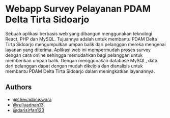 
# Webapp Survey Pelayanan PDAM Delta Tirta Sidoarjo

Sebuah aplikasi berbasis web yang dibangun menggunakan teknologi React, PHP dan MySQL. Tujuannya adalah untuk membantu PDAM Delta Tirta Sidoarjo mengumpulkan umpan balik dari pelanggan mereka mengenai layanan yang diterima. Aplikasi web ini mempermudah proses survey dengan cara online sehingga memudahkan bagi pelanggan untuk memberikan umpan balik. Dengan menggunakan database MySQL, data dari pelanggan dapat dengan mudah dikelola dan dianalisis untuk membantu PDAM Delta Tirta Sidoarjo dalam meningkatkan layanannya.






## Authors

- [@chevadaniswara](https://www.github.com/chevadaniswara)
- [@rullyadnan13](https://github.com/rullyadnan13)
- [@darisirfan123](https://github.com/darisirfan123)

